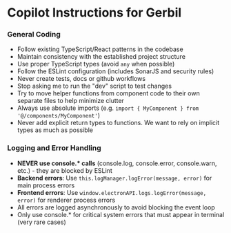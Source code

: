 # Copilot Instructions for Gerbil

### General Coding

- Follow existing TypeScript/React patterns in the codebase
- Maintain consistency with the established project structure
- Use proper TypeScript types (avoid `any` when possible)
- Follow the ESLint configuration (includes SonarJS and security rules)
- Never create tests, docs or github workflows
- Stop asking me to run the "dev" script to test changes
- Try to move helper functions from component code to their own separate files to help minimize clutter
- Always use absolute imports (e.g. `import { MyComponent } from '@/components/MyComponent'`)
- Never add explicit return types to functions. We want to rely on implicit types as much as possible

### Logging and Error Handling

- **NEVER use console.\* calls** (console.log, console.error, console.warn, etc.) - they are blocked by ESLint
- **Backend errors**: Use `this.logManager.logError(message, error)` for main process errors
- **Frontend errors**: Use `window.electronAPI.logs.logError(message, error)` for renderer process errors
- All errors are logged asynchronously to avoid blocking the event loop
- Only use console.\* for critical system errors that must appear in terminal (very rare cases)
